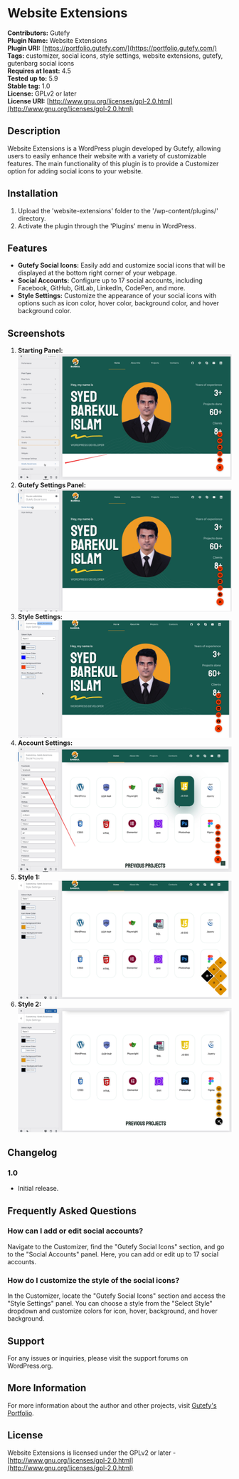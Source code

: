 # Website Extensions

**Contributors:** Gutefy  
**Plugin Name:** Website Extensions  
**Plugin URI:** [https://portfolio.gutefy.com/](https://portfolio.gutefy.com/)  
**Tags:** customizer, social icons, style settings, website extensions, gutefy, gutenbarg social icons  
**Requires at least:** 4.5  
**Tested up to:** 5.9  
**Stable tag:** 1.0  
**License:** GPLv2 or later  
**License URI:** [http://www.gnu.org/licenses/gpl-2.0.html](http://www.gnu.org/licenses/gpl-2.0.html)

## Description
Website Extensions is a WordPress plugin developed by Gutefy, allowing users to easily enhance their website with a variety of customizable features. The main functionality of this plugin is to provide a Customizer option for adding social icons to your website.

## Installation
1. Upload the 'website-extensions' folder to the '/wp-content/plugins/' directory.
2. Activate the plugin through the 'Plugins' menu in WordPress.

## Features
- **Gutefy Social Icons:** Easily add and customize social icons that will be displayed at the bottom right corner of your webpage.
- **Social Accounts:** Configure up to 17 social accounts, including Facebook, GitHub, GitLab, LinkedIn, CodePen, and more.
- **Style Settings:** Customize the appearance of your social icons with options such as icon color, hover color, background color, and hover background color.

## Screenshots
1. **Starting Panel:** ![Starting Panel](assets/starting-panel.jpg)
2. **Gutefy Settings Panel:** ![Gutefy Settings Panel](assets/settings-panel.jpg)
3. **Style Settings:** ![Style Settings](assets/style-settings.jpg)
4. **Account Settings:** ![Account Settings](assets/accounts-setting.jpg)
5. **Style 1:** ![Style 1](assets/style-one.jpg)
6. **Style 2:** ![Style 1](assets/style-two.jpg)

## Changelog
### 1.0
- Initial release.

## Frequently Asked Questions
### How can I add or edit social accounts?
Navigate to the Customizer, find the "Gutefy Social Icons" section, and go to the "Social Accounts" panel. Here, you can add or edit up to 17 social accounts.

### How do I customize the style of the social icons?
In the Customizer, locate the "Gutefy Social Icons" section and access the "Style Settings" panel. You can choose a style from the "Select Style" dropdown and customize colors for icon, hover, background, and hover background.

## Support
For any issues or inquiries, please visit the support forums on WordPress.org.

## More Information
For more information about the author and other projects, visit [Gutefy's Portfolio](https://portfolio.gutefy.com/).

## License
Website Extensions is licensed under the GPLv2 or later - [http://www.gnu.org/licenses/gpl-2.0.html](http://www.gnu.org/licenses/gpl-2.0.html)
